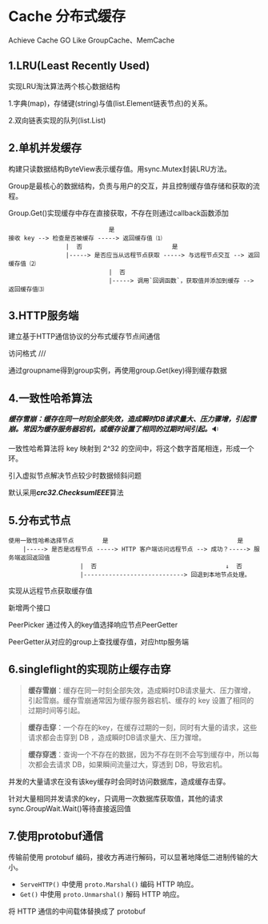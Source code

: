 # Cache 分布式缓存
Achieve Cache GO Like GroupCache、MemCache

## 1.LRU(Least Recently Used)

实现LRU淘汰算法两个核心数据结构

1.字典(map)，存储键(string)与值(list.Element链表节点)的关系。

2.双向链表实现的队列(list.List)

## 2.单机并发缓存

构建只读数据结构ByteView表示缓存值。用sync.Mutex封装LRU方法。

Group是最核心的数据结构，负责与用户的交互，并且控制缓存值存储和获取的流程。

Group.Get()实现缓存中存在直接获取，不存在则通过callback函数添加

```
                            是
接收 key --> 检查是否被缓存 -----> 返回缓存值 ⑴
                |  否                         是
                |-----> 是否应当从远程节点获取 -----> 与远程节点交互 --> 返回缓存值 ⑵
                            |  否
                            |-----> 调用`回调函数`，获取值并添加到缓存 --> 返回缓存值⑶
```

## 3.HTTP服务端

建立基于HTTP通信协议的分布式缓存节点间通信

访问格式 /<basepath>/<groupname>/<key>

通过groupname得到group实例，再使用group.Get(key)得到缓存数据

## 4.一致性哈希算法

***缓存雪崩：缓存在同一时刻全部失效，造成瞬时DB请求量大、压力骤增，引起雪崩。常因为缓存服务器宕机，或缓存设置了相同的过期时间引起。***:sound:

一致性哈希算法将 key 映射到 2^32 的空间中，将这个数字首尾相连，形成一个环。

引入虚拟节点解决节点较少时数据倾斜问题

默认采用***crc32.ChecksumIEEE***算法

## 5.分布式节点

```
使用一致性哈希选择节点        是                                    是
    |-----> 是否是远程节点 -----> HTTP 客户端访问远程节点 --> 成功？-----> 服务端返回返回值
                    |  否                                    ↓  否
                    |----------------------------> 回退到本地节点处理。
```

实现从远程节点获取缓存值

新增两个接口

PeerPicker 通过传入的key值选择响应节点PeerGetter

PeerGetter从对应的group上查找缓存值，对应http服务端

## 6.singleflight的实现防止缓存击穿

> **缓存雪崩**：缓存在同一时刻全部失效，造成瞬时DB请求量大、压力骤增，引起雪崩。缓存雪崩通常因为缓存服务器宕机、缓存的 key 设置了相同的过期时间等引起。

> **缓存击穿**：一个存在的key，在缓存过期的一刻，同时有大量的请求，这些请求都会击穿到 DB ，造成瞬时DB请求量大、压力骤增。

> **缓存穿透**：查询一个不存在的数据，因为不存在则不会写到缓存中，所以每次都会去请求 DB，如果瞬间流量过大，穿透到 DB，导致宕机。

并发的大量请求在没有该key缓存时会同时访问数据库，造成缓存击穿。

针对大量相同并发请求的key，只调用一次数据库获取值，其他的请求sync.GroupWait.Wait()等待直接返回值

## 7.使用protobuf通信

传输前使用 protobuf 编码，接收方再进行解码，可以显著地降低二进制传输的大小。

- `ServeHTTP()` 中使用 `proto.Marshal()` 编码 HTTP 响应。
- `Get()` 中使用 `proto.Unmarshal()` 解码 HTTP 响应。

将 HTTP 通信的中间载体替换成了 protobuf

